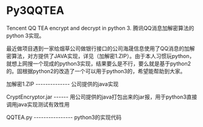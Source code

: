 # Py3QQTEA
Tencent QQ TEA encrypt and decrypt in python 3.       腾讯QQ消息加解密算法的python 3实现。

最近做项目遇到一家给烟草公司做银行接口的公司海晟信息使用了QQ消息的加解密算法，对方提供了JAVA实现，详见（加解密1.ZIP）。由于本人习惯玩python，就想上网搜一个现成的python3实现，结果要么是不行，要么就是基于python2的。固根据python2的改造了一个可以用于python3的，希望能帮助到大家。

加解密1.ZIP  --------------  公司提供的java实现

CryptEncryptor.jar  ------  用公司提供的java打包出来的jar报，用于python3直接调用java实现测试有效性用

QQTEA.py  ----------------  python3的实现代码
